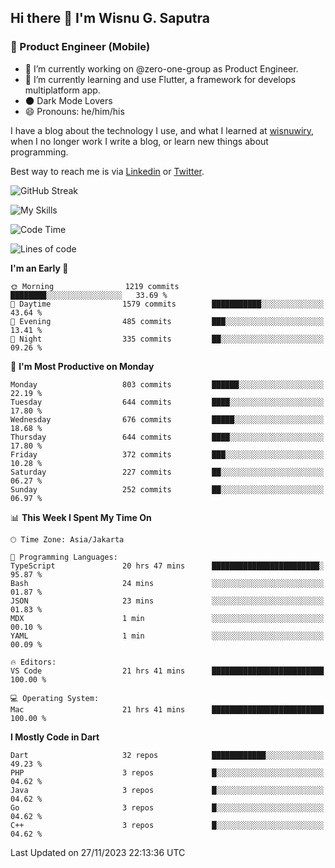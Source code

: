 ## Hi there 👋 I'm Wisnu G. Saputra

### :mobile_phone_off: Product Engineer (Mobile)

- 🔭 I’m currently working on @zero-one-group as Product Engineer.
- 🌱 I’m currently learning and use Flutter, a framework for develops multiplatform app.
- 🌑 Dark Mode Lovers
- 😄 Pronouns: he/him/his

I have a blog about the technology I use, and what I learned at [wisnuwiry](https://wisnuwiry.space/), when I no longer work I write a blog, or learn new things about programming.

Best way to reach me is via [Linkedin](https://www.linkedin.com/in/wisnu-saputra/) or [Twitter](https://twitter.com/wisnuwiry).

![GitHub Streak](https://streak-stats.demolab.com?user=wisnuwiry&theme=dark&hide_border=true)

![My Skills](https://skillicons.dev/icons?i=dart,flutter,kotlin,swift,go,js,css,neovim,git,linux&perline=5)

<!--START_SECTION:waka-->
![Code Time](http://img.shields.io/badge/Code%20Time-851%20hrs%201%20min-blue)

![Lines of code](https://img.shields.io/badge/From%20Hello%20World%20I%27ve%20Written-4.6%20million%20lines%20of%20code-blue)

**I'm an Early 🐤** 

```text
🌞 Morning                1219 commits        ████████░░░░░░░░░░░░░░░░░   33.69 % 
🌆 Daytime                1579 commits        ███████████░░░░░░░░░░░░░░   43.64 % 
🌃 Evening                485 commits         ███░░░░░░░░░░░░░░░░░░░░░░   13.41 % 
🌙 Night                  335 commits         ██░░░░░░░░░░░░░░░░░░░░░░░   09.26 % 
```
📅 **I'm Most Productive on Monday** 

```text
Monday                   803 commits         ██████░░░░░░░░░░░░░░░░░░░   22.19 % 
Tuesday                  644 commits         ████░░░░░░░░░░░░░░░░░░░░░   17.80 % 
Wednesday                676 commits         █████░░░░░░░░░░░░░░░░░░░░   18.68 % 
Thursday                 644 commits         ████░░░░░░░░░░░░░░░░░░░░░   17.80 % 
Friday                   372 commits         ███░░░░░░░░░░░░░░░░░░░░░░   10.28 % 
Saturday                 227 commits         ██░░░░░░░░░░░░░░░░░░░░░░░   06.27 % 
Sunday                   252 commits         ██░░░░░░░░░░░░░░░░░░░░░░░   06.97 % 
```


📊 **This Week I Spent My Time On** 

```text
🕑︎ Time Zone: Asia/Jakarta

💬 Programming Languages: 
TypeScript               20 hrs 47 mins      ████████████████████████░   95.87 % 
Bash                     24 mins             ░░░░░░░░░░░░░░░░░░░░░░░░░   01.87 % 
JSON                     23 mins             ░░░░░░░░░░░░░░░░░░░░░░░░░   01.83 % 
MDX                      1 min               ░░░░░░░░░░░░░░░░░░░░░░░░░   00.10 % 
YAML                     1 min               ░░░░░░░░░░░░░░░░░░░░░░░░░   00.09 % 

🔥 Editors: 
VS Code                  21 hrs 41 mins      █████████████████████████   100.00 % 

💻 Operating System: 
Mac                      21 hrs 41 mins      █████████████████████████   100.00 % 
```

**I Mostly Code in Dart** 

```text
Dart                     32 repos            ████████████░░░░░░░░░░░░░   49.23 % 
PHP                      3 repos             █░░░░░░░░░░░░░░░░░░░░░░░░   04.62 % 
Java                     3 repos             █░░░░░░░░░░░░░░░░░░░░░░░░   04.62 % 
Go                       3 repos             █░░░░░░░░░░░░░░░░░░░░░░░░   04.62 % 
C++                      3 repos             █░░░░░░░░░░░░░░░░░░░░░░░░   04.62 % 
```




 Last Updated on 27/11/2023 22:13:36 UTC
<!--END_SECTION:waka-->
